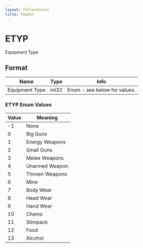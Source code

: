 ```yaml
---
layout: falloutnvrec
title: fopdoc
---
```

ETYP
====

Equipment Type

## Format

Name | Type | Info
-----|------|-----
Equipment Type | int32 | Enum - see below for values.
 
### ETYP Enum Values

Value | Meaning
------|--------
-1 | None
0 | Big Guns
1 | Energy Weapons
2 | Small Guns
3 | Melee Weapons
4 | Unarmed Weapon
5 | Thrown Weapons
6 | Mine
7 | Body Wear
8 | Head Wear
9 | Hand Wear
10 | Chems
11 | Stimpack
12 | Food
13 | Alcohol
 
